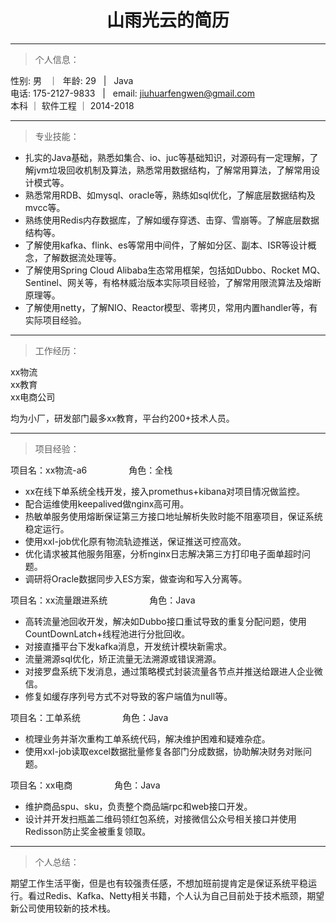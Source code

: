 # <center>山雨光云的简历
---
> 个人信息：  

性别: 男 &nbsp; ｜&nbsp; 年龄: 29 &nbsp;  | &nbsp;  Java  
电话: 175-2127-9833 &nbsp; | &nbsp;  email: jiuhuarfengwen@gmail.com  
本科 ｜ 软件工程 ｜ 2014-2018

---
> 专业技能：  

* 扎实的Java基础，熟悉如集合、io、juc等基础知识，对源码有一定理解，了解jvm垃圾回收机制及算法，熟悉常用数据结构，了解常用算法，了解常用设计模式等。
* 熟悉常用RDB、如mysql、oracle等，熟练如sql优化，了解底层数据结构及mvcc等。
* 熟练使用Redis内存数据库，了解如缓存穿透、击穿、雪崩等。了解底层数据结构等。
* 了解使用kafka、flink、es等常用中间件，了解如分区、副本、ISR等设计概念，了解数据流处理等。
* 了解使用Spring Cloud Alibaba生态常用框架，包括如Dubbo、Rocket MQ、Sentinel、网关等，有格林威治版本实际项目经验，了解常用限流算法及熔断原理等。
* 了解使用netty，了解NIO、Reactor模型、零拷贝，常用内置handler等，有实际项目经验。

---

> 工作经历：

xx物流  
xx教育  
xx电商公司

均为小厂，研发部门最多xx教育，平台约200+技术人员。

---

> 项目经验：

项目名：xx物流-a6    &nbsp; &nbsp;&nbsp;&nbsp;&nbsp;&nbsp;&nbsp;&nbsp;&nbsp;&nbsp;&nbsp;&nbsp;&nbsp;&nbsp;   角色：全栈  

* xx在线下单系统全栈开发，接入promethus+kibana对项目情况做监控。
* 配合运维使用keepalived做nginx高可用。
* 热敏单服务使用熔断保证第三方接口地址解析失败时能不阻塞项目，保证系统稳定运行。
* 使用xxl-job优化原有物流轨迹推送，保证推送可控高效。
* 优化请求被其他服务阻塞，分析nginx日志解决第三方打印电子面单超时问题。
* 调研将Oracle数据同步入ES方案，做查询和写入分离等。


项目名：xx流量跟进系统   &nbsp; &nbsp;&nbsp;&nbsp;&nbsp;&nbsp;&nbsp;&nbsp;&nbsp;&nbsp;&nbsp;&nbsp;&nbsp;&nbsp;    角色：Java

* 高转流量池回收开发，解决如Dubbo接口重试导致的重复分配问题，使用CountDownLatch+线程池进行分批回收。
* 对接直播平台下发kafka消息，开发统计模块新需求。
* 流量溯源sql优化，矫正流量无法溯源或错误溯源。
* 对接罗盘系统下发消息，通过策略模式封装流量各节点并推送给跟进人企业微信。
* 修复如缓存序列号方式不对导致的客户端值为null等。

项目名：工单系统    &nbsp; &nbsp;&nbsp;&nbsp;&nbsp;&nbsp;&nbsp;&nbsp;&nbsp;&nbsp;&nbsp;&nbsp;&nbsp;&nbsp;    角色：Java

* 梳理业务并渐次重构工单系统代码，解决维护困难和疑难杂症。
* 使用xxl-job读取excel数据批量修复各部门分成数据，协助解决财务对账问题。

项目名：xx电商  &nbsp; &nbsp;&nbsp;&nbsp;&nbsp;&nbsp;&nbsp;&nbsp;&nbsp;&nbsp;&nbsp;&nbsp;&nbsp;&nbsp;    角色：Java

* 维护商品spu、sku，负责整个商品端rpc和web接口开发。
* 设计并开发扫瓶盖二维码领红包系统，对接微信公众号相关接口并使用Redisson防止奖金被重复领取。

---
> 个人总结：

期望工作生活平衡，但是也有较强责任感，不想加班前提肯定是保证系统平稳运行。看过Redis、Kafka、Netty相关书籍，个人认为自己目前处于技术瓶颈，期望新公司使用较新的技术栈。